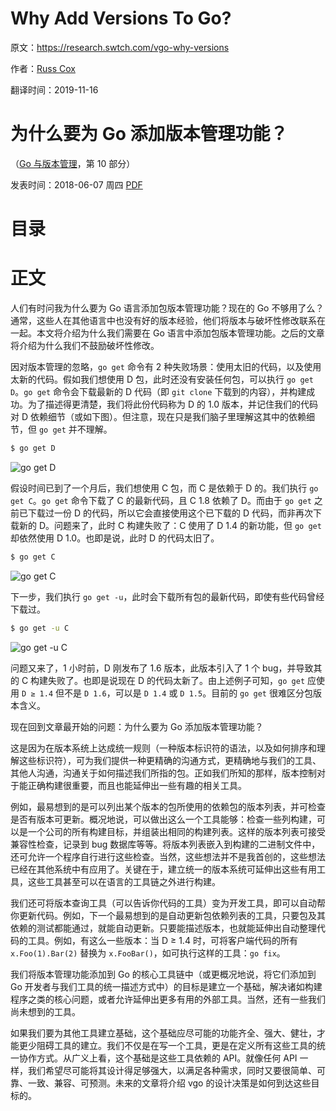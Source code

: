 # Why Add Versions To Go?

原文：https://research.swtch.com/vgo-why-versions

作者：[Russ Cox](https://swtch.com/~rsc/)

翻译时间：2019-11-16

# 为什么要为 Go 添加版本管理功能？

（[Go 与版本管理](https://research.swtch.com/vgo)，第 10 部分）

发表时间：2018-06-07 周四 [PDF](https://research.swtch.com/vgo-why-versions.pdf)

# 目录

<!--ts-->
<!--te-->

# 正文

人们有时问我为什么要为 Go 语言添加包版本管理功能？现在的 Go 不够用了么？通常，这些人在其他语言中也没有好的版本经验，他们将版本与破坏性修改联系在一起。本文将介绍为什么我们需要在 Go 语言中添加包版本管理功能。之后的文章将介绍为什么我们不鼓励破坏性修改。

因对版本管理的忽略，`go get` 命令有 2 种失败场景：使用太旧的代码，以及使用太新的代码。假如我们想使用 D 包，此时还没有安装任何包，可以执行 `go get D`。`go get` 命令会下载最新的 D 代码（即 `git clone` 下载到的内容），并构建成功。为了描述得更清楚，我们将此份代码称为 D 的 1.0 版本，并记住我们的代码对 D 依赖细节（或如下图）。但注意，现在只是我们脑子里理解这其中的依赖细节，但 `go get` 并不理解。

```sh
$ go get D
```

![go get D](https://research.swtch.com/vgo-why-1@2x.png)

假设时间已到了一个月后，我们想使用 C 包，而 C 是依赖于 D 的。我们执行 `go get C`。`go get` 命令下载了 C 的最新代码，且 C 1.8 依赖了 D。而由于 `go get` 之前已下载过一份 D 的代码，所以它会直接使用这个已下载的 D 代码，而非再次下载新的 D。问题来了，此时 C 构建失败了：C 使用了 D 1.4 的新功能，但 `go get` 却依然使用 D 1.0。也即是说，此时 D 的代码太旧了。

```sh
$ go get C
```

![go get C](https://research.swtch.com/vgo-why-2@2x.png)

下一步，我们执行 `go get -u`，此时会下载所有包的最新代码，即使有些代码曾经下载过。

```sh
$ go get -u C
```

![go get -u C](https://research.swtch.com/vgo-why-3@2x.png)

问题又来了，1 小时前，D 刚发布了 1.6 版本，此版本引入了 1 个 bug，并导致其的 C 构建失败了。也即是说现在 D 的代码太新了。由上述例子可知，`go get` 应使用 `D ≥ 1.4` 但不是 `D 1.6`，可以是 `D 1.4` 或 `D 1.5`。目前的 `go get` 很难区分包版本含义。

现在回到文章最开始的问题：为什么要为 Go 添加版本管理功能？

这是因为在版本系统上达成统一规则（一种版本标识符的语法，以及如何排序和理解这些标识符），可为我们提供一种更精确的沟通方式，更精确地与我们的工具、其他人沟通，沟通关于如何描述我们所指的包。正如我们所知的那样，版本控制对于能正确构建很重要，而且也能延伸出一些有趣的相关工具。

例如，最易想到的是可以列出某个版本的包所使用的依赖包的版本列表，并可检查是否有版本可更新。概况地说，可以做出这么一个工具能够：检查一些列构建，可以是一个公司的所有构建目标，并组装出相同的构建列表。这样的版本列表可接受兼容性检查，记录到 bug 数据库等等。将版本列表嵌入到构建的二进制文件中，还可允许一个程序自行进行这些检查。当然，这些想法并不是我首创的，这些想法已经在其他系统中有应用了。关键在于，建立统一的版本系统可延伸出这些有用工具，这些工具甚至可以在语言的工具链之外进行构建。

我们还可将版本查询工具（可以告诉你代码的工具）变为开发工具，即可以自动帮你更新代码。例如，下一个最易想到的是自动更新包依赖列表的工具，只要包及其依赖的测试都能通过，就能自动更新。只要能描述版本，也就能延伸出自动整理代码的工具。例如，有这么一些版本：当 D ≥ 1.4 时，可将客户端代码的所有 `x.Foo(1).Bar(2)` 替换为 `x.FooBar()`，如可执行这样的工具：`go fix`。

我们将版本管理功能添加到 Go 的核心工具链中（或更概况地说，将它们添加到 Go 开发者与我们工具的统一描述方式中）的目标是建立一个基础，解决诸如构建程序之类的核心问题，或者允许延伸出更多有用的外部工具。当然，还有一些我们尚未想到的工具。

如果我们要为其他工具建立基础，这个基础应尽可能的功能齐全、强大、健壮，才能更少阻碍工具的建立。我们不仅是在写一个工具，更是在定义所有这些工具的统一协作方式。从广义上看，这个基础是这些工具依赖的 API。就像任何 API 一样，我们希望尽可能将其设计得足够强大，以满足各种需求，同时又要很简单、可靠、一致、兼容、可预测。未来的文章将介绍 vgo 的设计决策是如何到达这些目标的。
